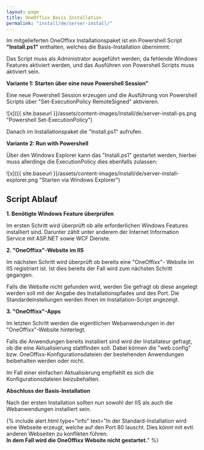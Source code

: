 ```yaml
---
layout: page
title: OneOffixx Basis Installation
permalink: "install/de/server-install/"
---
```


Im mitgelieferten OneOffixx Installationspaket ist ein Powershell Script __"Install.ps1"__ enthalten, welches die Basis-Installation übernimmt.

Das Script muss als Administrator ausgeführt werden, da fehlende Windows Features aktiviert werden, und das Ausführen von Powershell Scripts muss aktiviert sein. 

__Variante 1: Starten über eine neue Powershell Session"__

Eine neue Powershell Session erzeugen und die Ausführung von Powershell Scripts über "Set-ExecutionPolicy RemoteSigned" aktivieren.

![x]({{ site.baseurl }}/assets/content-images/install/de/server-install-ps.png "Powershell Set-ExecutionPolicy")

Danach im Installationspaket die "Install.ps1" aufrufen.

__Variante 2: Run with Powershell__

Über den Windows Explorer kann das "Install.ps1" gestartet werden, hierbei muss allerdings die ExecutionPolicy dies ebenfalls zulassen:

![x]({{ site.baseurl }}/assets/content-images/install/de/server-install-explorer.png "Starten via Windows Explorer")

## Script Ablauf

__1. Benötigte Windows Feature überprüfen__

Im ersten Schritt wird überprüft ob alle erforderlichen Windows Features installiert sind. Darunter zählt unter anderem der Internet Information Service mit ASP.NET sowie WCF Dienste.

__2. "OneOffixx"-Website im IIS__

Im nächsten Schritt wird überprüft ob bereits eine "OneOffixx"- Website im IIS registriert ist. Ist dies bereits der Fall wird zum nächsten Schritt gegangen.

Falls die Website nicht gefunden wird, werden Sie gefragt ob diese angelegt werden soll mit der Angabe des Installationspfades und des Port. Die Standardeinstellungen werden Ihnen im Installation-Script angezeigt.

__3. "OneOffixx"-Apps__

Im letzten Schritt werden die eigentlichen Webanwendungen in der "OneOffixx"-Website hinterlegt.

Falls die Anwendungen bereits installiert sind wird der Installateur gefragt, ob die eine Aktualisierung stattfinden soll. Dabei können die "web.config" bzw. OneOffixx-Konfigurationsdateien der bestehenden Anwendungen
beibehalten werden oder nicht. 

Im Fall einer einfachen Aktualisierung empfiehlt es sich die Konfigurationsdateien beizubehalten.

__Abschluss der Basis-Installation__

Nach der ersten Installation sollten nun sowohl der IIS als auch die Webanwendungen installiert sein.

{% include alert.html type="info" text="In der Standard-Installation wird eine Webseite erzeugt, welche auf den Port 80 lauscht. Dies könnt mit evtl. anderen Webseiten zu konflikten führen. <br/><b>In dem Fall wird die OneOffixx Website nicht gestartet.</b>" %}

